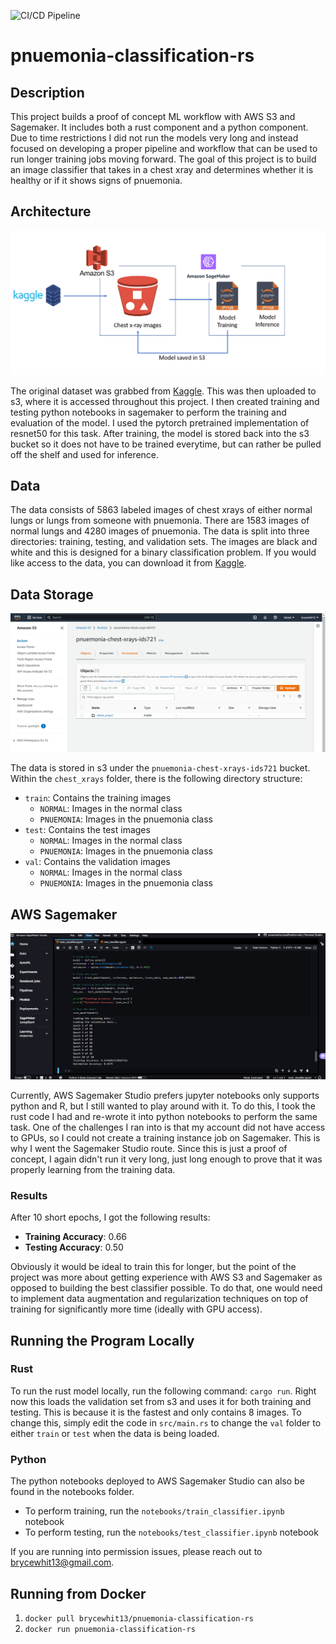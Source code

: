 ![CI/CD Pipeline](https://github.com/brycewhit13/rust-miniprojects/actions/workflows/rust.yml/badge.svg)

# pnuemonia-classification-rs

## Description

This project builds a proof of concept ML workflow with AWS S3 and Sagemaker. It includes both a rust component and a python component. Due to time restrictions I did not run the models very long and instead focused on developing a proper pipeline and workflow that can be used to run longer training jobs moving forward. The goal of this project is to build an image classifier that takes in a chest xray and determines whether it is healthy or if it shows signs of pnuemonia. 

## Architecture

![](imgs/architectural_diagram.png)

The original dataset was grabbed from [Kaggle](https://www.kaggle.com/datasets/paultimothymooney/chest-xray-pneumonia). This was then uploaded to s3, where it is accessed throughout this project. I then created training and testing python notebooks in sagemaker to perform the training and evaluation of the model. I used the pytorch pretrained implementation of resnet50 for this task. After training, the model is stored back into the s3 bucket so it does not have to be trained everytime, but can rather be pulled off the shelf and used for inference. 


## Data

The data consists of 5863 labeled images of chest xrays of either normal lungs or lungs from someone with pnuemonia. There are 1583 images of normal lungs and 4280 images of pnuemonia. The data is split into three directories: training, testing, and validation sets. The images are black and white and this is designed for a binary classification problem. If you would like access to the data, you can download it from [Kaggle](https://www.kaggle.com/datasets/paultimothymooney/chest-xray-pneumonia). 

## Data Storage

![](imgs/bucket_image.png)

The data is stored in s3 under the `pnuemonia-chest-xrays-ids721` bucket. Within the `chest_xrays` folder, there is the following directory structure:
- `train`: Contains the training images
  - `NORMAL`: Images in the normal class
  - `PNUEMONIA`: Images in the pnuemonia class
- `test`: Contains the test images
  - `NORMAL`: Images in the normal class
  - `PNUEMONIA`: Images in the pnuemonia class
- `val`: Contains the validation images
  - `NORMAL`: Images in the normal class
  - `PNUEMONIA`: Images in the pnuemonia class
  
## AWS Sagemaker

![](imgs/sagemaker_training.png)

Currently, AWS Sagemaker Studio prefers jupyter notebooks only supports python and R, but I still wanted to play around with it. To do this, I took the rust code I had and re-wrote it into python notebooks to perform the same task. One of the challenges I ran into is that my account did not have access to GPUs, so I could not create a training instance job on Sagemaker. This is why I went the Sagemaker Studio route. Since this is just a proof of concept, I again didn't run it very long, just long enough to prove that it was properly learning from the training data. 

### Results

After 10 short epochs, I got the following results:
- **Training Accuracy**: 0.66
- **Testing Accuracy**: 0.50

Obviously it would be ideal to train this for longer, but the point of the project was more about getting experience with AWS S3 and Sagemaker as opposed to building the best classifier possible. To do that, one would need to implement data augmentation and regularization techniques on top of training for significantly more time (ideally with GPU access). 

## Running the Program Locally

### Rust

To run the rust model locally, run the following command: `cargo run`. Right now this loads the validation set from s3 and uses it for both training and testing. This is because it is the fastest and only contains 8 images. To change this, simply edit the code in `src/main.rs` to change the `val` folder to either `train` or `test` when the data is being loaded.  


### Python

The python notebooks deployed to AWS Sagemaker Studio can also be found in the notebooks folder. 
- To perform training, run the `notebooks/train_classifier.ipynb` notebook
- To perform testing, run the `notebooks/test_classifier.ipynb` notebook

If you are running into permission issues, please reach out to brycewhit13@gmail.com. 

## Running from Docker

1. `docker pull brycewhit13/pnuemonia-classification-rs`
2. `docker run pnuemonia-classification-rs`
